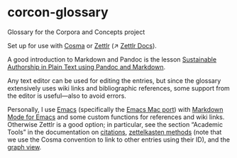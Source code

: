 # corcon-glossary
Glossary for the Corpora and Concepts project

Set up for use with [Cosma](https://cosma.graphlab.fr/en/) or [Zettlr](https://www.zettlr.com) (↗ [Zettlr Docs](https://docs.zettlr.com/en/)).

A good introduction to Markdown and Pandoc is the lesson [Sustainable Authorship in Plain Text using Pandoc and Markdown](https://programminghistorian.org/en/lessons/sustainable-authorship-in-plain-text-using-pandoc-and-markdown).

Any text editor can be used for editing the entries, but since the glossary extensively uses wiki links and bibliographic references, some support from the editor is useful—also to avoid errors.

Personally, I use [Emacs](https://www.gnu.org/software/emacs/) (specifically the [Emacs Mac port](https://bitbucket.org/mituharu/emacs-mac/src/master/)) with [Markdown Mode for Emacs](https://jblevins.org/projects/markdown-mode/) and some custom functions for references and wiki links.  Otherwise Zettlr is  a good option; in particular, see the section “Academic Tools” in the documentation on [citations](https://docs.zettlr.com/en/academic/citations/), [zettelkasten methods](https://docs.zettlr.com/en/academic/zkn-method/) (note that we use the Cosma convention to link to other entries using their ID), and the [graph view](https://docs.zettlr.com/en/academic/graph/).
